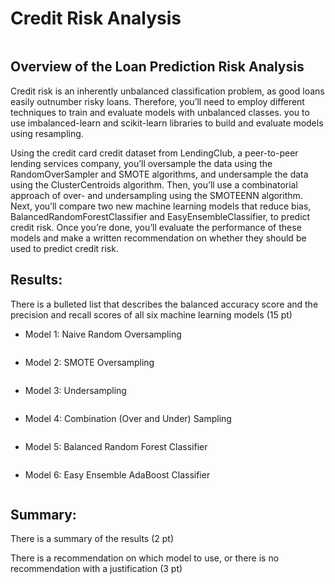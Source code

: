 # Credit Risk Analysis

<img src=""></br>

## Overview of the Loan Prediction Risk Analysis

Credit risk is an inherently unbalanced classification problem, as good 
loans easily outnumber risky loans. Therefore, you’ll need to employ 
different techniques to train and evaluate models with unbalanced classes. 
 you to use imbalanced-learn and scikit-learn libraries to build and 
 evaluate models using resampling.

Using the credit card credit dataset from LendingClub, a peer-to-peer lending 
services company, you’ll oversample the data using the RandomOverSampler and 
SMOTE algorithms, and undersample the data using the ClusterCentroids 
algorithm. Then, you’ll use a combinatorial approach of over- and 
undersampling using the SMOTEENN algorithm. Next, you’ll compare two new 
machine learning models that reduce bias, BalancedRandomForestClassifier 
and EasyEnsembleClassifier, to predict credit risk. Once you’re done, you’ll 
evaluate the performance of these models and make a written recommendation 
on whether they should be used to predict credit risk.

## Results:

There is a bulleted list that describes the balanced accuracy score and the 
precision and recall scores of all six machine learning models (15 pt)

- Model 1: Naive Random Oversampling

<img src=""></br>

- Model 2: SMOTE Oversampling

<img src=""></br>

- Model 3: Undersampling

<img src=""></br>

- Model 4: Combination (Over and Under) Sampling

<img src=""></br>

- Model 5: Balanced Random Forest Classifier

<img src=""></br>

- Model 6: Easy Ensemble AdaBoost Classifier

<img src=""></br>

## Summary:

There is a summary of the results (2 pt)

There is a recommendation on which model to use, or there is no recommendation with a justification (3 pt)

<img src="">
<!-- Photo by Dom J from Pexels -->
